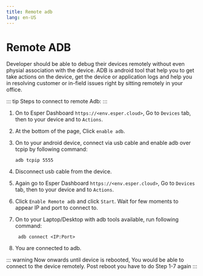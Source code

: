 ```yaml
---
title: Remote adb
lang: en-US
---
```


# Remote ADB

Developer should be able to debug their devices remotely without even physial association with the device. ADB is android tool that help you to get take actions on the device, get the device or application logs and help you in resolving customer or in-field issues right by sitting remotely in your office.

::: tip
Steps to connect to remote Adb:
:::

1. On to Esper Dashboard `https://<env.esper.cloud>`, Go to  `Devices` tab, then to your device  and to `Actions`.

2. At the bottom of the page, Click `enable adb`.

3. On to your android device, connect via usb cable and enable adb over tcpip by following command:
   ``` js{4}
   adb tcpip 5555
    ```
4. Disconnect usb cable from the device.

5. Again go to Esper Dashboard `https://<env.esper.cloud>`, Go to  `Devices` tab, then to your device  and to `Actions`.

6. Click `Enable Remote adb` and click `Start`. Wait for few moments to appear IP and port to connect to.

7. On to your Laptop/Desktop with adb tools available, run following command:
   ``` js{4}
    adb connect <IP:Port>
   ```
8. You are connected to adb.

::: warning
 Now onwards until device is rebooted, You would be able to connect to the device remotely.  Post reboot you have to do Step 1-7 again
:::
